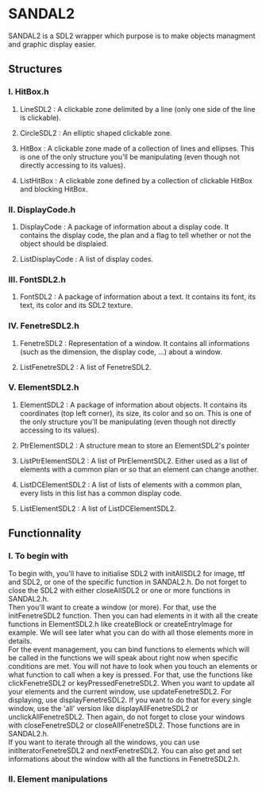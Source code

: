 # SANDAL2

SANDAL2 is a SDL2 wrapper which purpose is to make objects managment and
graphic display easier.

## Structures

### I. HitBox.h

  1. LineSDL2 : 
    A clickable zone delimited by a line (only one side of the line is clickable).

  2. CircleSDL2 :
    An elliptic shaped clickable zone.

  3. HitBox :
    A clickable zone made of a collection of lines and ellipses.
    This is one of the only structure you'll be manipulating (even though not directly accessing to its values).

  4. ListHitBox : 
    A clickable zone defined by a collection of clickable HitBox and blocking HitBox.
    
### II. DisplayCode.h

  1. DisplayCode : 
    A package of information about a display code. It contains the display code, the plan and a flag to tell whether or not
    the object should be displaied.

  2. ListDisplayCode : 
    A list of display codes.

### III. FontSDL2.h

  1. FontSDL2 :
    A package of information about a text. It contains its font, its text, its color and its SDL2 texture.

### IV. FenetreSDL2.h

  1. FenetreSDL2 :
    Representation of a window. It contains all informations (such as the dimension, the display code, ...) about a window.

  2. ListFenetreSDL2 :
    A list of FenetreSDL2.

### V. ElementSDL2.h

  1. ElementSDL2 :
    A package of information about objects. It contains its coordinates (top left corner), its size, its color and so on.
    This is one of the only structure you'll be manipulating (even though not directly accessing to its values).

  2. PtrElementSDL2 :
    A structure mean to store an ElementSDL2's pointer

  3. ListPtrElementSDL2 :
    A list of PtrElementSDL2. Either used as a list of elements with a common plan or so that an element can change another.

  4. ListDCElementSDL2 :
    A list of lists of elements with a common plan, every lists in this list has a common display code.

  5. ListElementSDL2 :
    A list of ListDCElementSDL2.

## Functionnality

### I. To begin with

   To begin with, you'll have to initialise SDL2 with initAllSDL2 for image, ttf and SDL2, or one of the
specific function in SANDAL2.h. Do not forget to close the SDL2 with either closeAllSDL2 or one or more functions
in SANDAL2.h.<br/>
   Then you'll want to create a window (or more). For that, use the initFenetreSDL2 function. Then you can had
elements in it with all the create functions in ElementSDL2.h like createBlock or createEntryImage for example.
We will see later what you can do with all those elements more in details.<br/>
   For the event management, you can bind functions to elements which will be called in the functions we will speak
about right now when specific conditions are met. You will not have to look when you touch an elements or what
function to call when a key is pressed. For that, use the functions like clickFenetreSDL2 or keyPressedFenetreSDL2.
When you want to update all your elements and the current window, use updateFenetreSDL2. For displaying, use displayFenetreSDL2. If you want to do that for every single window, use the 'all' version like displayAllFenetreSDL2 or unclickAllFenetreSDL2. Then again, do not forget to close your windows with closeFenetreSDL2 or closeAllFenetreSDL2.
Those functions are in SANDAL2.h.<br/>
   If you want to iterate through all the windows, you can use initIteratorFenetreSDL2 and nextFenetreSDL2. You can also get and set informations about the window with all the functions in FenetreSDL2.h.<br/>

### II. Element manipulations